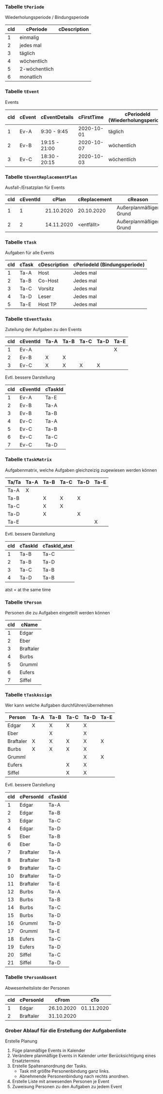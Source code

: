 ### Tabelle `tPeriode`
Wiederholungsperiode / Bindungsperiode

| cId | cPeriode      | cDescription |
|-----|---------------|--------------|
|   1 | einmalig      |              |
|   2 | jedes mal     |              |
|   3 | täglich       |              |
|   4 | wöchentlich   |              |
|   5 | 2-wöchentlich |              |
|   6 | monatlich     |              |


### Tabelle `tEvent`
Events

| cId | cEvent | cEventDetails | cFirstTime | cPeriodeId (Wiederholungsperiode) | cWeekdays              |
|-----|--------|---------------|------------|-----------------------------------|------------------------|
|   1 | Ev-A   |  9:30 -  9:45 | 2020-10-01 | täglich                           | Mo, Di, Mi, Do, Fr, Sa |
|   2 | Ev-B   | 19:15 - 21:00 | 2020-10-07 | wöchentlich                       | Mi                     |
|   3 | Ev-C   | 18:30 - 20:15 | 2020-10-03 | wöchentlich                       | Sa                     |


### Tabelle `tEventReplacementPlan`
Ausfall-/Ersatzplan für Events

| cId | cEventId  | cPlan      | cReplacement | cReason                |
|-----|-----------|------------|--------------|------------------------|
|   1 |       1   | 21.10.2020 | 20.10.2020   | Außerplanmäßiger Grund |
|   2 |       2   | 14.11.2020 | <entfällt>   | Außerplanmäßiger Grund |


### Tabelle `tTask`
Aufgaben für alle Events

| cId | cTask  | cDescription  | cPeriodeId (Bindungsperiode) |
|-----|--------|---------------|------------------------------|
|   1 | Ta-A   | Host          | Jedes mal                    |
|   2 | Ta-B   | Co-Host       | Jedes mal                    |
|   3 | Ta-C   | Vorsitz       | Jedes mal                    |
|   4 | Ta-D   | Leser         | Jedes mal                    |
|   5 | Ta-E   | Host TP       | Jedes mal                    |


### Tabelle `tEventTasks`
Zuteilung der Aufgaben zu den Events

| cId | cEventId | Ta-A | Ta-B | Ta-C | Ta-D | Ta-E |
|-----|----------|------|------|------|------|------|
|   1 | Ev-A     |      |      |      |      |   X  |
|   2 | Ev-B     |   X  |   X  |      |      |      |
|   3 | Ev-C     |   X  |   X  |   X  |   X  |      |

Evtl. bessere Darstellung

| cId | cEventId | cTaskId |
|-----|----------|---------|
|   1 | Ev-A     | Ta-E    |
|   2 | Ev-B     | Ta-A    |
|   3 | Ev-B     | Ta-B    |
|   4 | Ev-C     | Ta-A    |
|   5 | Ev-C     | Ta-B    |
|   6 | Ev-C     | Ta-C    |
|   7 | Ev-C     | Ta-D    |


### Tabelle `tTaskMatrix`
Aufgabenmatrix, welche Aufgaben gleichzeizig zugewiesen werden können

| Ta/Ta | Ta-A | Ta-B | Ta-C | Ta-D | Ta-E |
|-------|------|------|------|------|------|
| Ta-A  |   X  |      |      |      |      |
| Ta-B  |      |   X  |   X  |   X  |      |
| Ta-C  |      |   X  |   X  |      |      |
| Ta-D  |      |   X  |      |   X  |      |
| Ta-E  |      |      |      |      |   X  |

Evtl. bessere Darstellung

| cId | cTaskId | cTaskId_atst |
|-----|---------|--------------|
|   1 | Ta-B    | Ta-C         |
|   2 | Ta-B    | Ta-D         |
|   3 | Ta-C    | Ta-B         |
|   4 | Ta-D    | Ta-B         |

atst = at the same time


### Tabelle `tPerson`
Personen die zu Aufgaben eingeteilt werden können

| cId | cName     |
|-----|-----------|
|   1 | Edgar     |
|   2 | Eber      |
|   3 | Braftaler |
|   4 | Burbs     |
|   5 | Grumml    |
|   6 | Eufers    |
|   7 | Siffel    |


### Tabelle `tTaskAssign`
Wer kann welche Aufgaben durchführen/übernehmen

| Person    | Ta-A | Ta-B | Ta-C | Ta-D | Ta-E |
|-----------|------|------|------|------|------|
| Edgar     |   X  |   X  |   X  |   X  |      |
| Eber      |      |   X  |      |   X  |      |
| Braftaler |   X  |   X  |   X  |   X  |   X  |
| Burbs     |   X  |   X  |   X  |   X  |      |
| Grumml    |      |      |      |   X  |   X  |
| Eufers    |      |      |   X  |   X  |      |
| Siffel    |      |      |   X  |   X  |      |

Evtl. bessere Darstellung

| cId | cPersonId | cTaskId |
|-----|-----------|---------|
|   1 | Edgar     | Ta-A    |
|   2 | Edgar     | Ta-B    |
|   3 | Edgar     | Ta-C    |
|   4 | Edgar     | Ta-D    |
|   5 | Eber      | Ta-B    |
|   6 | Eber      | Ta-D    |
|   7 | Braftaler | Ta-A    |
|   8 | Braftaler | Ta-B    |
|   9 | Braftaler | Ta-C    |
|  10 | Braftaler | Ta-D    |
|  11 | Braftaler | Ta-E    |
|  12 | Burbs     | Ta-A    |
|  13 | Burbs     | Ta-B    |
|  14 | Burbs     | Ta-C    |
|  15 | Burbs     | Ta-D    |
|  16 | Grumml    | Ta-D    |
|  17 | Grumml    | Ta-E    |
|  18 | Eufers    | Ta-C    |
|  19 | Eufers    | Ta-D    |
|  20 | Siffel    | Ta-C    |
|  21 | Siffel    | Ta-D    |


### Tabelle `tPersonAbsent`
Abwesenheitsliste der Personen

| cId | cPersonId | cFrom      | cTo        |
|-----|-----------|------------|------------|
|   1 | Edgar     | 26.10.2020 | 01.11.2020 |
|   2 | Braftaler | 31.10.2020 |            |


### Grober Ablauf für die Erstellung der Aufgabenliste

Erstelle Planung <von Datum> <bis Datum>

 1. Füge planmäßige Events in Kalender
 2. Verändere planmäßige Events in Kalender unter Berücksichtigung eines Ersatztermins
 3. Erstelle Spaltenanordnung der Tasks.
    - Task mit größte Personenbindung ganz links.
	- Abnehmende Personenbindung nach rechts anordnen.
 3. Erstelle Liste mit anwesenden Personen je Event
 4. Zuweisung Personen zu den Aufgaben zu jedem Event
